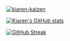 <p align="left"> <a href="https://github.com/ryo-ma/github-profile-trophy"><img src="https://github-profile-trophy.vercel.app/?username=kiaren-kaizen&rank=S,AAA,SS,SSS&theme=dracula" alt="kiaren-kaizen" /></a> </p>

[![Kiaren's GitHub stats](https://github-pri-readme-stats.vercel.app/api?username=kiaren-kaizen&include_all_commits=true&theme=dracula&random=122243)](https://github.com/anuraghazra/github-readme-stats)

[![GitHub Streak](https://streak-stats.demolab.com/?user=Kiaren-kaizen&mode=weekly&theme=dracula&exclude_days=Sun,Sat)](https://git.io/streak-stats)
